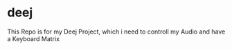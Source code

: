 # deej
 This Repo is for my Deej Project, which i need to controll my Audio and have a Keyboard Matrix
